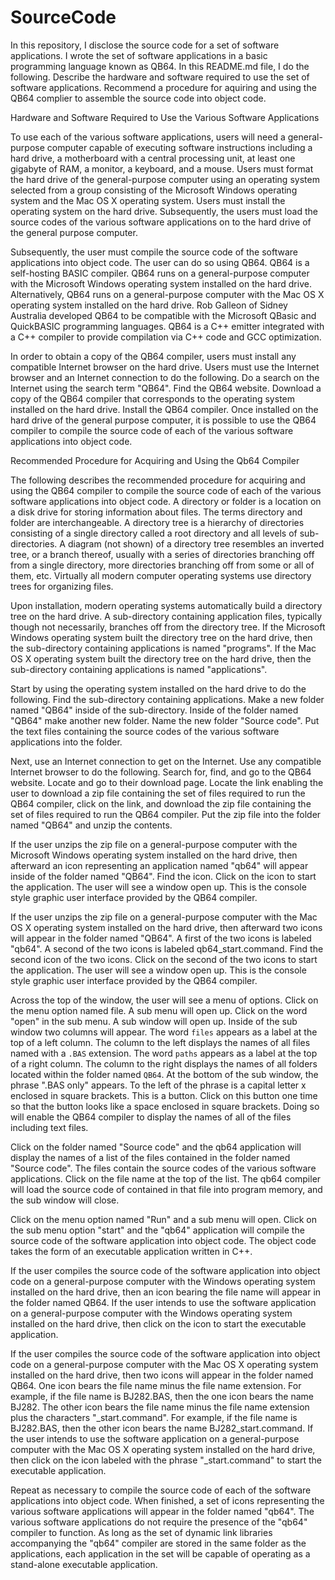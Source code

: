 # SourceCode
In this repository, I disclose the source code for a set of software applications. I wrote the set of software
applications in a basic programming language known as QB64. In this README.md file, I do the following. Describe 
the hardware and software required to use the set of software applications. Recommend a procedure for aquiring and 
using the QB64 complier to assemble the source code into object code. 

Hardware and Software Required to Use the Various Software Applications

To use each of the various software applications, users will need a general-purpose computer capable of executing software
instructions including a hard drive, a motherboard with a central processing unit, at least one gigabyte of RAM, a
monitor, a keyboard, and a mouse. Users must format the hard drive of the general-purpose computer using an operating
system selected from a group consisting of the Microsoft Windows operating system and the Mac OS X operating
system. Users must install the operating system on the hard drive. Subsequently, the users must load the source codes of
the various software applications on to the hard drive of the general purpose computer. 

Subsequently, the user must compile the source code of the software applications into object code. The user can do so
using QB64. QB64 is a self-hosting BASIC compiler. QB64 runs on a general-purpose computer with the Microsoft Windows
operating system installed on the hard drive. Alternatively, QB64 runs on a general-purpose computer with the Mac OS X
operating system installed on the hard drive. Rob Galleon of Sidney Australia developed QB64 to be compatible with the
Microsoft QBasic and QuickBASIC programming languages. QB64 is a C++ emitter integrated with a C++ compiler to
provide compilation via C++ code and GCC optimization. 

In order to obtain a copy of the QB64 compiler, users must install any compatible Internet browser on the hard drive.
Users must use the Internet browser and an Internet connection to do the following. Do a search on the Internet using 
the search term "QB64". Find the QB64 website. Download a copy of the QB64 compiler that corresponds to the operating
system installed on the hard drive. Install the QB64 compiler. Once installed on the hard drive of the general purpose
computer, it is possible to use the QB64 compiler to compile the source code of each of the various software applications
into object code.

Recommended Procedure for Acquiring and Using the Qb64 Compiler 

The following describes the recommended procedure for acquiring and using the QB64 compiler to compile the source code 
of each of the various software applications into object code. A directory or folder is a location on a disk drive for
storing information about files. The terms directory and folder are interchangeable. A directory tree is a hierarchy of
directories consisting of a single directory called a root directory and all levels of sub-directories. A diagram (not
shown) of a directory tree resembles an inverted tree, or a branch thereof, usually with a series of directories 
branching off from a single directory, more directories branching off from some or all of them, etc. Virtually all 
modern computer operating systems use directory trees for organizing files. 

Upon installation, modern operating systems automatically build a directory tree on the hard drive. A sub-directory
containing application files, typically though not necessarily, branches off from the directory tree. If the Microsoft
Windows operating system built the directory tree on the hard drive, then the sub-directory containing applications is
named "programs". If the Mac OS X operating system built the directory tree on the hard drive, then the sub-directory
containing applications is named "applications". 

Start by using the operating system installed on the hard drive to do the following. Find the sub-directory containing
applications. Make a new folder named "QB64" inside of the sub-directory. Inside of the folder named "QB64" make another
new folder. Name the new folder "Source code". Put the text files containing the source codes of the various software
applications into the folder. 

Next, use an Internet connection to get on the Internet. Use any compatible Internet browser to do the following. Search
for, find, and go to the QB64 website. Locate and go to their download page. Locate the link enabling the user to download
a zip file containing the set of files required to run the QB64 compiler, click on the link, and download the zip file
containing the set of files required to run the QB64 compiler. Put the zip file into the folder named "QB64" and unzip the
contents. 

If the user unzips the zip file on a general-purpose computer with the Microsoft Windows operating system installed on the
hard drive, then afterward an icon representing an application named "qb64" will appear inside of the folder named "QB64".
Find the icon. Click on the icon to start the application. The user will see a window open up. This is the console style
graphic user interface provided by the QB64 compiler. 

If the user unzips the zip file on a general-purpose computer with the Mac OS X operating system installed on the hard
drive, then afterward two icons will appear in the folder named "QB64". A first of the two icons is labeled "qb64". A
second of the two icons is labeled qb64_start.command. Find the second icon of the two icons. Click on the second of the
two icons to start the application. The user will see a window open up. This is the console style graphic user interface
provided by the QB64 compiler. 

Across the top of the window, the user will see a menu of options. Click on the menu option named file. A sub menu will
open up. Click on the word "open" in the sub menu. A sub window will open up. Inside of the sub window two columns will
appear. The word `files` appears as a label at the top of a left column. The column to the left displays the names of all
files named with a `.BAS` extension. The word `paths` appears as a label at the top of a right column. The column to the
right displays the names of all folders located within the folder named `QB64`. At the bottom of the sub window, the
phrase ".BAS only" appears. To the left of the phrase is a capital letter x enclosed in square brackets. This is a button.
Click on this button one time so that the button looks like a space enclosed in square brackets. Doing so will enable the
QB64 compiler to display the names of all of the files including text files. 

Click on the folder named "Source code" and the qb64 application will display the names of a list of the files contained
in the folder named "Source code". The files contain the source codes of the various software applications. Click on the
file name at the top of the list.  The qb64 compiler will load the source code of contained in that file into program
memory, and the sub window will close. 

Click on the menu option named "Run" and a sub menu will open. Click on the sub menu option "start" and the "qb64"
application will compile the source code of the software application into object code. The object code takes the form of
an executable application written in C++. 

If the user compiles the source code of the software application into object code on a general-purpose computer with the
Windows operating system installed on the hard drive, then an icon bearing the file name will appear in the folder named
QB64. If the user intends to use the software application on a general-purpose computer with the Windows operating system
installed on the hard drive, then click on the icon to start the executable application. 

If the user compiles the source code of the software application into object code on a general-purpose computer with the
Mac OS X operating system installed on the hard drive, then two icons will appear in the folder named QB64. One icon bears
the file name minus the file name extension. For example, if the file name is BJ282.BAS, then the one icon bears the name
BJ282. The other icon bears the file name minus the file name extension plus the characters "_start.command". For example,
if the file name is BJ282.BAS, then the other icon bears the name BJ282_start.command. If the user intends to use the
software application on a general-purpose computer with the Mac OS X operating system installed on the hard drive, then
click on the icon labeled with the phrase "_start.command" to start the executable application. 

Repeat as necessary to compile the source code of each of the software applications into object code. When finished, a set
of icons representing the various software applications will appear in the folder named "qb64". The various software
applications do not require the presence of the "qb64" compiler to function. As long as the set of dynamic link libraries
accompanying the "qb64" compiler are stored in the same folder as the applications, each application in the set will be
capable of operating as a stand-alone executable application. 

